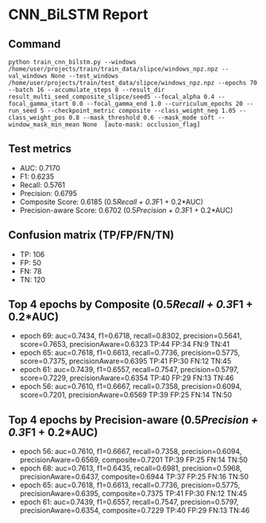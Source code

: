 # CNN_BiLSTM Report

## Command
```
python train_cnn_bilstm.py --windows /home/user/projects/train/train_data/slipce/windows_npz.npz --val_windows None --test_windows /home/user/projects/train/test_data/slipce/windows_npz.npz --epochs 70 --batch 16 --accumulate_steps 8 --result_dir result_multi_seed_composite_slipce/seed5 --focal_alpha 0.4 --focal_gamma_start 0.0 --focal_gamma_end 1.0 --curriculum_epochs 20 --run_seed 5 --checkpoint_metric composite --class_weight_neg 1.05 --class_weight_pos 0.8 --mask_threshold 0.6 --mask_mode soft --window_mask_min_mean None  [auto-mask: occlusion_flag]
```

## Test metrics
- AUC: 0.7170
- F1: 0.6235
- Recall: 0.5761
- Precision: 0.6795
- Composite Score: 0.6185 (0.5*Recall + 0.3*F1 + 0.2*AUC)
- Precision-aware Score: 0.6702 (0.5*Precision + 0.3*F1 + 0.2*AUC)
## Confusion matrix (TP/FP/FN/TN)
- TP: 106
- FP: 50
- FN: 78
- TN: 120

## Top 4 epochs by Composite (0.5*Recall + 0.3*F1 + 0.2*AUC)
- epoch 69: auc=0.7434, f1=0.6718, recall=0.8302, precision=0.5641, score=0.7653, precisionAware=0.6323  TP:44 FP:34 FN:9 TN:41
- epoch 65: auc=0.7618, f1=0.6613, recall=0.7736, precision=0.5775, score=0.7375, precisionAware=0.6395  TP:41 FP:30 FN:12 TN:45
- epoch 61: auc=0.7439, f1=0.6557, recall=0.7547, precision=0.5797, score=0.7229, precisionAware=0.6354  TP:40 FP:29 FN:13 TN:46
- epoch 56: auc=0.7610, f1=0.6667, recall=0.7358, precision=0.6094, score=0.7201, precisionAware=0.6569  TP:39 FP:25 FN:14 TN:50

## Top 4 epochs by Precision-aware (0.5*Precision + 0.3*F1 + 0.2*AUC)
- epoch 56: auc=0.7610, f1=0.6667, recall=0.7358, precision=0.6094, precisionAware=0.6569, composite=0.7201  TP:39 FP:25 FN:14 TN:50
- epoch 68: auc=0.7613, f1=0.6435, recall=0.6981, precision=0.5968, precisionAware=0.6437, composite=0.6944  TP:37 FP:25 FN:16 TN:50
- epoch 65: auc=0.7618, f1=0.6613, recall=0.7736, precision=0.5775, precisionAware=0.6395, composite=0.7375  TP:41 FP:30 FN:12 TN:45
- epoch 61: auc=0.7439, f1=0.6557, recall=0.7547, precision=0.5797, precisionAware=0.6354, composite=0.7229  TP:40 FP:29 FN:13 TN:46
